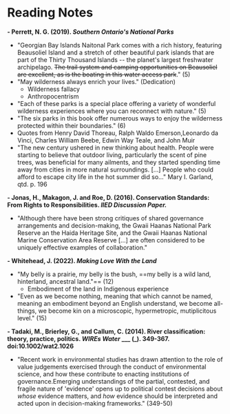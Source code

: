 # Reading Notes

**- Perrett, N. G. (2019). *Southern Ontario's National Parks***
  
  - "Georgian Bay Islands Naitonal Park comes with a rich history, featuring Beausoliel Island and a stretch of other beautiful park islands that are part of the Thirty Thousand Islands -- the planet's largest freshwater archipelago. ~~The trail system and camping opportunities on Beausoliel are excellent, as is the boating in this water access park~~." (5)
  - "May wilderness always enrich your lives." (Dedication)
    - Wilderness fallacy
    - Anthropocentrism
  - "Each of these parks is a special place offering a variety of wonderful wilderness experiences where you can reconnect with nature." (5)
  - "The six parks in this book offer numerous ways to enjoy the wilderness protected within their boundaries." (6)
  - Quotes from Henry David Thoreau, Ralph Waldo Emerson,Leonardo da Vinci, Charles William Beebe, Edwin Way Teale, and John Muir
  - "The new century ushered in new thinking about health. People were starting to believe that outdoor living, particularly the scent of pine trees, was beneficial for many ailments, and they started spending time away from cities in more natural surroundings. [...] People who could afford to escape city life in the hot summer did so..." Mary I. Garland, qtd. p. 196

**- Jonas, H., Makagon, J. and Roe, D. (2016). Conservation Standards: From Rights to Responsibilities. *IIED Discussion Paper.***

  - "Although there have been strong critiques of shared governance arrangements and decision-making, the Gwaii Haanas National Park Reserve an the Haida Heritage Site, and the Gwaii Haanas National Marine Conservation Area Reserve [...] are often considered to be uniquely effective examples of collaboration."

**- Whitehead, J. (2022). *Making Love With the Land***

  - "My belly is a prairie, my belly is the bush, ==my belly is a wild land, hinterland, ancestral land."== (12)
    - Embodiment of the land in Indigenous experience
  - "Even as we become nothing, meaning that which cannot be named, meaning an embodiment beyond an English understand, we become all-things, we become kin on a microscopic, hypermetropic, mutiplicitous level." (15)

**- Tadaki, M., Brierley, G., and Callum, C. (2014). River classification: theory, practice, politics. *WIREs Water* ___ (_). 349-367. doi:10.1002/wat2.1026**

  - "Recent work in environmental studies has drawn attention to the role of value judgements exercised through the conduct of environmental science, and how these contribute to enacting institutions of governance.Emerging understandings of the partial, contested, and fragile nature of 'evidence' opens up to political contest decisions about *whose* evidence matters, and *how* evidence should be interpreted and acted upon in decision-making frameworks." (349-50)